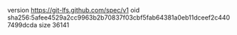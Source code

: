 version https://git-lfs.github.com/spec/v1
oid sha256:5afee4529a2cc9963b2b70837f03cbf5fab64381a0eb11dceef2c4407499dcda
size 36141
